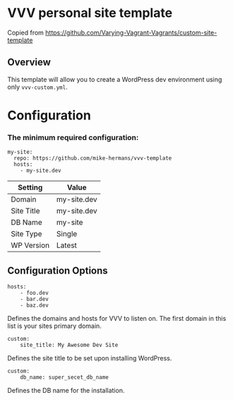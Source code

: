 # VVV personal site template
Copied from https://github.com/Varying-Vagrant-Vagrants/custom-site-template

## Overview
This template will allow you to create a WordPress dev environment using only `vvv-custom.yml`.

# Configuration

### The minimum required configuration:

```
my-site:
  repo: https://github.com/mike-hermans/vvv-template
  hosts:
    - my-site.dev
```
| Setting    | Value       |
|------------|-------------|
| Domain     | my-site.dev |
| Site Title | my-site.dev |
| DB Name    | my-site     |
| Site Type  | Single      |
| WP Version | Latest      |

## Configuration Options

```
hosts:
    - foo.dev
    - bar.dev
    - baz.dev
```
Defines the domains and hosts for VVV to listen on. 
The first domain in this list is your sites primary domain.

```
custom:
    site_title: My Awesome Dev Site
```
Defines the site title to be set upon installing WordPress.


```
custom:
    db_name: super_secet_db_name
```
Defines the DB name for the installation.



